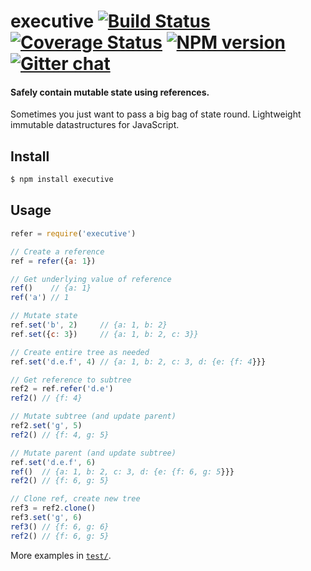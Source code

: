 # executive [![Build Status][travis-image]][travis-url] [![Coverage Status][coveralls-image]][coveralls-url] [![NPM version][npm-image]][npm-url]  [![Gitter chat][gitter-image]][gitter-url]
#### Safely contain mutable state using references.

Sometimes you just want to pass a big bag of state round. Lightweight immutable datastructures for JavaScript.

## Install
```bash
$ npm install executive
```

## Usage
```javascript
refer = require('executive')

// Create a reference
ref = refer({a: 1})

// Get underlying value of reference
ref()    // {a: 1}
ref('a') // 1

// Mutate state
ref.set('b', 2)     // {a: 1, b: 2}
ref.set({c: 3})     // {a: 1, b: 2, c: 3}}

// Create entire tree as needed
ref.set('d.e.f', 4) // {a: 1, b: 2, c: 3, d: {e: {f: 4}}}

// Get reference to subtree
ref2 = ref.refer('d.e')
ref2() // {f: 4}

// Mutate subtree (and update parent)
ref2.set('g', 5)
ref2() // {f: 4, g: 5}

// Mutate parent (and update subtree)
ref.set('d.e.f', 6)
ref()  // {a: 1, b: 2, c: 3, d: {e: {f: 6, g: 5}}}
ref2() // {f: 6, g: 5}

// Clone ref, create new tree
ref3 = ref2.clone()
ref3.set('g', 6)
ref3() // {f: 6, g: 6}
ref2() // {f: 6, g: 5}
```

More examples in [`test/`](test).

[travis-url]: https://travis-ci.org/zeekay/executive
[travis-image]: https://img.shields.io/travis/zeekay/executive.svg
[coveralls-url]: https://coveralls.io/r/zeekay/executive/
[coveralls-image]: https://img.shields.io/coveralls/zeekay/executive.svg
[npm-url]: https://www.npmjs.com/package/executive
[npm-image]: https://img.shields.io/npm/v/executive.svg
[downloads-image]: https://img.shields.io/npm/dm/executive.svg
[downloads-url]: http://badge.fury.io/js/executive
[gitter-url]: https://gitter.im/zeekay/executive
[gitter-image]: https://img.shields.io/badge/gitter-join_chat-brightgreen.svg
